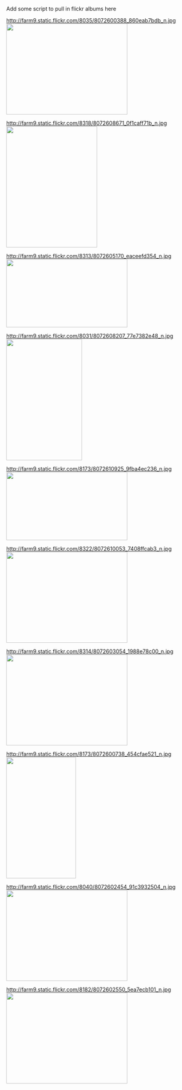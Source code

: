 <p>Add some script to pull in flickr albums here</p>
<p>
<a href="http://farm9.static.flickr.com/8035/8072600388_860eab7bdb_n.jpg">http://farm9.static.flickr.com/8035/8072600388_860eab7bdb_n.jpg</a>
<br />
<img class="punchleft" src="http://farm9.static.flickr.com/8035/8072600388_860eab7bdb_n.jpg" width="320" height="240" />
</p>
<p>
<a href="http://farm9.static.flickr.com/8318/8072608671_0f1caff71b_n.jpg">http://farm9.static.flickr.com/8318/8072608671_0f1caff71b_n.jpg</a>
<br />
<img class="punchleft" src="http://farm9.static.flickr.com/8318/8072608671_0f1caff71b_n.jpg" width="240" height="320" />
</p>
<p>
<a href="http://farm9.static.flickr.com/8313/8072605170_eaceefd354_n.jpg">http://farm9.static.flickr.com/8313/8072605170_eaceefd354_n.jpg</a>
<br />
<img class="punchleft" src="http://farm9.static.flickr.com/8313/8072605170_eaceefd354_n.jpg" width="320" height="180" />
</p>
<p>
<a href="http://farm9.static.flickr.com/8031/8072608207_77e7382e48_n.jpg">http://farm9.static.flickr.com/8031/8072608207_77e7382e48_n.jpg</a>
<br />
<img class="punchleft" src="http://farm9.static.flickr.com/8031/8072608207_77e7382e48_n.jpg" width="200" height="320" />
</p>
<p>
<a href="http://farm9.static.flickr.com/8173/8072610925_9fba4ec236_n.jpg">http://farm9.static.flickr.com/8173/8072610925_9fba4ec236_n.jpg</a>
<br />
<img class="punchleft" src="http://farm9.static.flickr.com/8173/8072610925_9fba4ec236_n.jpg" width="320" height="180" />
</p>
<p>
<a href="http://farm9.static.flickr.com/8322/8072610053_7408ffcab3_n.jpg">http://farm9.static.flickr.com/8322/8072610053_7408ffcab3_n.jpg</a>
<br />
<img class="punchleft" src="http://farm9.static.flickr.com/8322/8072610053_7408ffcab3_n.jpg" width="320" height="240" />
</p>
<p>
<a href="http://farm9.static.flickr.com/8314/8072603054_1988e78c00_n.jpg">http://farm9.static.flickr.com/8314/8072603054_1988e78c00_n.jpg</a>
<br />
<img class="punchleft" src="http://farm9.static.flickr.com/8314/8072603054_1988e78c00_n.jpg" width="320" height="240" />
</p>
<p>
<a href="http://farm9.static.flickr.com/8173/8072600738_454cfae521_n.jpg">http://farm9.static.flickr.com/8173/8072600738_454cfae521_n.jpg</a>
<br />
<img class="punchleft" src="http://farm9.static.flickr.com/8173/8072600738_454cfae521_n.jpg" width="184" height="320" />
</p>
<p>
<a href="http://farm9.static.flickr.com/8040/8072602454_91c3932504_n.jpg">http://farm9.static.flickr.com/8040/8072602454_91c3932504_n.jpg</a>
<br />
<img class="punchleft" src="http://farm9.static.flickr.com/8040/8072602454_91c3932504_n.jpg" width="320" height="240" />
</p>
<p>
<a href="http://farm9.static.flickr.com/8182/8072602550_5ea7ecb101_n.jpg">http://farm9.static.flickr.com/8182/8072602550_5ea7ecb101_n.jpg</a>
<br />
<img class="punchleft" src="http://farm9.static.flickr.com/8182/8072602550_5ea7ecb101_n.jpg" width="320" height="240" />
</p>

